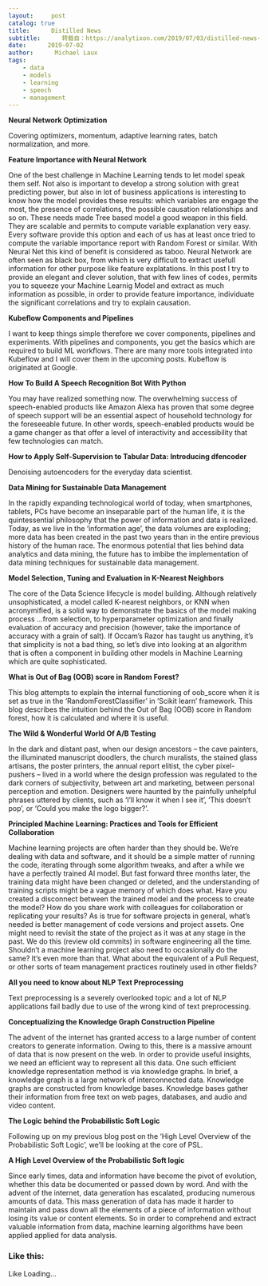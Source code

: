 ```yaml
---
layout:     post
catalog: true
title:      Distilled News
subtitle:      转载自：https://analytixon.com/2019/07/03/distilled-news-1119/
date:      2019-07-02
author:      Michael Laux
tags:
    - data
    - models
    - learning
    - speech
    - management
---
```


**Neural Network Optimization**

Covering optimizers, momentum, adaptive learning rates, batch normalization, and more.

**Feature Importance with Neural Network**

One of the best challenge in Machine Learning tends to let model speak them self. Not also is important to develop a strong solution with great predicting power, but also in lot of business applications is interesting to know how the model provides these results: which variables are engage the most, the presence of correlations, the possible causation relationships and so on. These needs made Tree based model a good weapon in this field. They are scalable and permits to compute variable explanation very easy. Every software provide this option and each of us has at least once tried to compute the variable importance report with Random Forest or similar. With Neural Net this kind of benefit is considered as taboo. Neural Network are often seen as black box, from which is very difficult to extract usefull information for other purpose like feature explatations. In this post I try to provide an elegant and clever solution, that with few lines of codes, permits you to squeeze your Machine Learnig Model and extract as much information as possible, in order to provide feature importance, individuate the significant correlations and try to explain causation.

**Kubeflow Components and Pipelines**

I want to keep things simple therefore we cover components, pipelines and experiments. With pipelines and components, you get the basics which are required to build ML workflows. There are many more tools integrated into Kubeflow and I will cover them in the upcoming posts. Kubeflow is originated at Google.

**How To Build A Speech Recognition Bot With Python**

You may have realized something now. The overwhelming success of speech-enabled products like Amazon Alexa has proven that some degree of speech support will be an essential aspect of household technology for the foreseeable future. In other words, speech-enabled products would be a game changer as that offer a level of interactivity and accessibility that few technologies can match.

**How to Apply Self-Supervision to Tabular Data: Introducing dfencoder**

Denoising autoencoders for the everyday data scientist.

**Data Mining for Sustainable Data Management**

In the rapidly expanding technological world of today, when smartphones, tablets, PCs have become an inseparable part of the human life, it is the quintessential philosophy that the power of information and data is realized. Today, as we live in the ‘information age’, the data volumes are exploding; more data has been created in the past two years than in the entire previous history of the human race. The enormous potential that lies behind data analytics and data mining, the future has to imbibe the implementation of data mining techniques for sustainable data management.

**Model Selection, Tuning and Evaluation in K-Nearest Neighbors**

The core of the Data Science lifecycle is model building. Although relatively unsophisticated, a model called K-nearest neighbors, or KNN when acronymified, is a solid way to demonstrate the basics of the model making process …from selection, to hyperparameter optimization and finally evaluation of accuracy and precision (however, take the importance of accuracy with a grain of salt). If Occam’s Razor has taught us anything, it’s that simplicity is not a bad thing, so let’s dive into looking at an algorithm that is often a component in building other models in Machine Learning which are quite sophisticated.

**What is Out of Bag (OOB) score in Random Forest?**

This blog attempts to explain the internal functioning of oob_score when it is set as true in the ‘RandomForestClassifier’ in ‘Scikit learn’ framework. This blog describes the intuition behind the Out of Bag (OOB) score in Random forest, how it is calculated and where it is useful.

**The Wild & Wonderful World Of A/B Testing**

In the dark and distant past, when our design ancestors – the cave painters, the illuminated manuscript doodlers, the church muralists, the stained glass artisans, the poster printers, the annual report elitist, the cyber pixel-pushers – lived in a world where the design profession was regulated to the dark corners of subjectivity, between art and marketing, between personal perception and emotion. Designers were haunted by the painfully unhelpful phrases uttered by clients, such as ‘I’ll know it when I see it’, ‘This doesn’t pop’, or ‘Could you make the logo bigger?’.

**Principled Machine Learning: Practices and Tools for Efficient Collaboration**

Machine learning projects are often harder than they should be. We’re dealing with data and software, and it should be a simple matter of running the code, iterating through some algorithm tweaks, and after a while we have a perfectly trained AI model. But fast forward three months later, the training data might have been changed or deleted, and the understanding of training scripts might be a vague memory of which does what. Have you created a disconnect between the trained model and the process to create the model? How do you share work with colleagues for collaboration or replicating your results? As is true for software projects in general, what’s needed is better management of code versions and project assets. One might need to revisit the state of the project as it was at any stage in the past. We do this (review old commits) in software engineering all the time. Shouldn’t a machine learning project also need to occasionally do the same? It’s even more than that. What about the equivalent of a Pull Request, or other sorts of team management practices routinely used in other fields?

**All you need to know about NLP Text Preprocessing**

Text preprocessing is a severely overlooked topic and a lot of NLP applications fail badly due to use of the wrong kind of text preprocessing.

**Conceptualizing the Knowledge Graph Construction Pipeline**

The advent of the internet has granted access to a large number of content creators to generate information. Owing to this, there is a massive amount of data that is now present on the web. In order to provide useful insights, we need an efficient way to represent all this data. One such efficient knowledge representation method is via knowledge graphs. In brief, a knowledge graph is a large network of interconnected data. Knowledge graphs are constructed from knowledge bases. Knowledge bases gather their information from free text on web pages, databases, and audio and video content.

**The Logic behind the Probabilistic Soft Logic**

Following up on my previous blog post on the ‘High Level Overview of the Probabilistic Soft Logic’, we’ll be looking at the core of PSL.

**A High Level Overview of the Probabilistic Soft logic**

Since early times, data and information have become the pivot of evolution, whether this data be documented or passed down by word. And with the advent of the internet, data generation has escalated, producing numerous amounts of data. This mass generation of data has made it harder to maintain and pass down all the elements of a piece of information without losing its value or content elements. So in order to comprehend and extract valuable information from data, machine learning algorithms have been applied applied for data analysis.

### Like this:

Like Loading...
